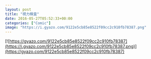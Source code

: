 ```yaml
---
layout: post
title: "視力検査"
date: 2016-05-27T05:52:33+00:00
categories: ["Comic"]
image: "https://i.gyazo.com/9122e5cb85e8522f09cc2c910fb78387.png"
---
```


[![https://gyazo.com/9122e5cb85e8522f09cc2c910fb78387](https://i.gyazo.com/9122e5cb85e8522f09cc2c910fb78387.png)](https://gyazo.com/9122e5cb85e8522f09cc2c910fb78387)
